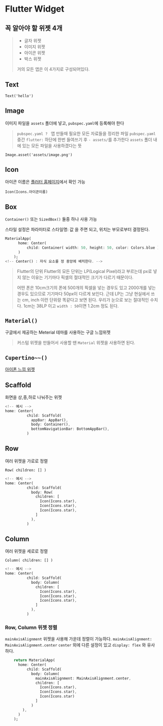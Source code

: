# Flutter Widget

## 꼭 알아야 할 위젯 4개

> - 글자 위젯
> - 이미지 위젯
> - 아이콘 위젯
> - 박스 위젯
>
> 거의 모든 앱은 이 4가지로 구성되어있다.

## Text

`Text('hello')`

## Image

이미지 파일을 `assets` 폴더에 넣고, `pubspec.yaml`에 등록해야 한다

> `pubspec.yaml ? ` 앱 만들때 필요한 모든 자료들을 정리한 파일
> `pubspec.yaml`중간 `flutter:` 하단에 한번 들여쓰기 후 `- assets/`를 추가한다
> `assets` 폴더 내에 있는 모든 파일을 사용하겠다는 뜻

`Image.asset('assets/image.png')`

## Icon

아이콘 이름은 [플러터 홈페이지](https://api.flutter.dev/flutter/material/Icons-class.html)에서 확인 가능

`Icon(Icons.아이콘이름)`

## Box

`Container()` 또는 `SizedBox()` 둘중 하나 사용 가능

스타일 설정은 파라미터로 스타일명: 값 을 주면 되고, 위치는 부모로부터 결정된다.

```dart
MaterialApp(
      home: Center(
          child: Container( width: 50, height: 50, color: Colors.blue )
      )
    );
<!-- Center() : 자식 요소를 정 중앙에 배치한다. -->
```

> Flutter의 단위
> Flutter의 모든 단위는 LP(Logical Pixel)라고 부르는데 px로 넣지 않는 이유는 기기마다 픽셀의 절대적인 크기가 다르기 때문이다.
>
> 어떤 폰은 10cm크기의 폰에 500개의 픽셀을 넣는 경우도 있고 2000개를 넣는 경우도 있으므로 기기마다 50px이 다르게 보인다.
> 근데 LP는 그냥 현실에서 쓰는 cm, inch 이런 단위랑 똑같다고 보면 된다.
> 우리가 눈으로 보는 절대적인 수치다.
> 1cm는 38LP 이고 `width : 50`이면 1.2cm 정도 된다.

## `Material()`

구글에서 제공하는 Meterial 테마를 사용하는 구글 느낌위젯

> 커스텀 위젯을 만들어서 사용할 땐 `Material` 위젯을 사용하면 된다.

## `Cupertino~~()`

[아이폰 느낌 위젯](https://docs.flutter.dev/development/ui/widgets/cupertino)

## Scaffold

화면을 상,중,하로 나눠주는 위젯

```dart
<!-- 예시 -->
home: Center(
          child: Scaffold(
            appBar: AppBar(),
            body: Container(),
            bottomNavigationBar: BottomAppBar(),
          )
```

## Row

여러 위젯을 가로로 정렬

`Row( children: [] )`

```dart
<!-- 예시 -->
home: Center(
          child: Scaffold(
            body: Row(
              children: [
                Icon(Icons.star),
                Icon(Icons.star),
                Icon(Icons.star),
              ]
            ),
          )
```

## Column

여러 위젯을 세로로 정렬

`Column( children: [] )`

```dart
<!-- 예시 -->
home: Center(
          child: Scaffold(
            body: Column(
              children: [
                Icon(Icons.star),
                Icon(Icons.star),
                Icon(Icons.star),
              ]
            ),
          )
```

### Row, Column 위젯 정렬

`mainAxisAlignment` 위젯을 사용해 가운데 정렬이 가능하다.
`mainAxisAlignment: MainAxisAlignment.center`
`center` 외에 다른 설정이 있고 `display: flex` 와 유사하다.

```dart
    return MaterialApp(
      home: Center(
          child: Scaffold(
            body: Column(
              mainAxisAlignment: MainAxisAlignment.center,
              children: [
                Icon(Icons.star),
                Icon(Icons.star),
                Icon(Icons.star)
              ]
            )
        ),
      )
    );
```
